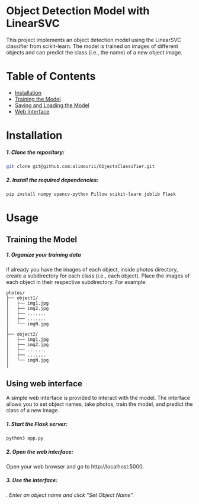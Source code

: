 
# Object Detection Model with LinearSVC

This project implements an object detection model using the LinearSVC classifier from scikit-learn.
The model is trained on images of different objects and can predict the class (i.e., the name) of a new object image.

# Table of Contents
- [Installation](Installation)
- [Training the Model](Training-the-Model)
- [Saving and Loading the Model](Saving-and-Loading-the-Model)
- [Web Interface](Web-Interface)

# Installation
##### 1. Clone the repository:
```bash
git clone git@github.com:alimourii/ObjectsClassifier.git
```
##### 2. Install the required dependencies:
```bash
pip install numpy opencv-python Pillow scikit-learn joblib Flask
```
# Usage
## Training the Model
##### 1. Organize your training data
if already you have the images of each object, inside photos directory, create a subdirectory for each class (i.e., each object). Place the images of each object in their respective subdirectory. For example:
```
photos/
├── object1/
│   ├── img1.jpg
│   ├── img2.jpg
│   ├── .......
│   ├── .......
│   └── imgN.jpg
│
├── object2/
│   ├── img1.jpg
│   ├── img2.jpg
│   ├── .......
│   ├── .......
│   └── imgN.jpg
│
```
## Using web interface
A simple web interface is provided to interact with the model. The interface allows you to set object names, take photos, train the model, and predict the class of a new image.
##### 1. Start the Flask server:
``` bash
python3 app.py
```
##### 2. Open the web interface:
Open your web browser and go to http://localhost:5000.
##### 3. Use the interface:
###### . Enter an object name and click "Set Object Name".
